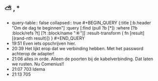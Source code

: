 ## ⛅ , °
- query-table:: false
  collapsed:: true
  #+BEGIN_QUERY 
  {:title [:b.header "Om de dag te beginnen"]
   :query [:find (pull ?b [*])
     :where 
       [?b :block/refs ?t]
       [?t :block/name "☀️"]]
   :result-transform ( fn [result] [(rand-nth result)])
  }
  #+END_QUERY
- 19:51 Even iets opschrijven hier.
- 20:39 Het lijkt erop dat we verbinding hebben. Met het password achterop de adapter!
- 21:06 alles in orde. Alleen de poorten bij de kabelverbinding. Dat laten we rusten. Nu Comenius!!
- 21:07 703 Idema
- 21:13 705